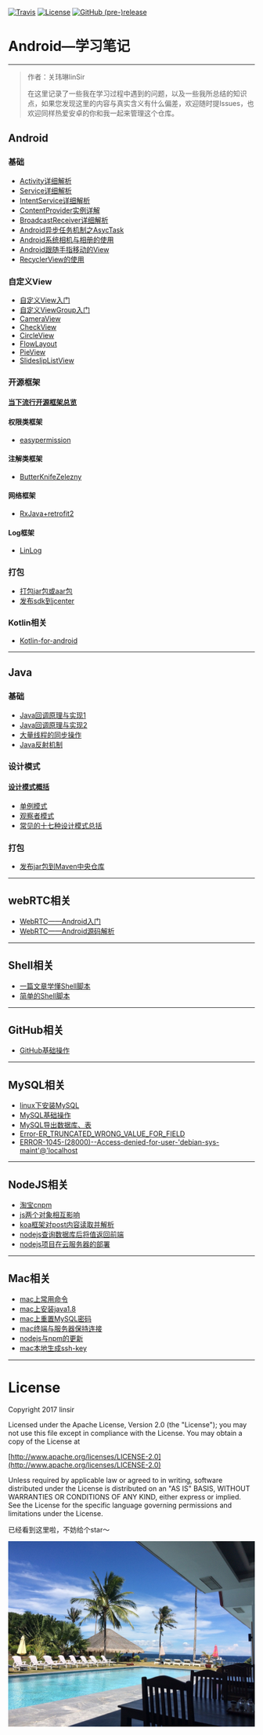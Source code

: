 [![Travis](https://img.shields.io/travis/rust-lang/rust.svg)]() [![License](https://img.shields.io/badge/license-Apache%202-4EB1BA.svg)](https://www.apache.org/licenses/LICENSE-2.0.html) [![GitHub (pre-)release](https://img.shields.io/badge/release-v1.0.3-ff69b4.svg)]()



# Android—学习笔记

----


> 作者：关玮琳linSir
>
> 在这里记录了一些我在学习过程中遇到的问题，以及一些我所总结的知识点，如果您发现这里的内容与真实含义有什么偏差，欢迎随时提Issues，也欢迎同样热爱安卓的你和我一起来管理这个仓库。



## Android

### 基础

- [Activity详细解析](/Android基础/Activity详细解析.md)
- [Service详细解析](/Android基础/Service详细解析.md)
- [IntentService详细解析](/Android基础/IntentService详细解析.md)
- [ContentProvider实例详解](/Android基础/ContentProvider实例详解.md)
- [BroadcastReceiver详细解析](/Android基础/BroadcastReceiver详细解析.md)
- [Android异步任务机制之AsycTask](/Android基础/Android异步任务机制之AsycTask.md)
- [Android系统相机与相册的使用](/Android基础/Android中相机与相册的详细使用.md)
- [Android跟随手指移动的View](/Android基础/Android跟随手指移动的view.md)
- [RecyclerView的使用](/Android基础/RecyclerView的简介.md)


### 自定义View

- [自定义View入门](/Android自定义View/自定义View入门.md)
- [自定义ViewGroup入门](/Android自定义View/自定义ViewGroup入门.md)
- [CameraView](/Android自定义View/自定义View——CameraView.md)
- [CheckView](/Android自定义View/自定义View——CheckView.md)
- [CircleView](/Android自定义View/自定义View——CircleView.md)
- [FlowLayout](/Android自定义View/自定义View——FlowLayout.md)
- [PieView](/Android自定义View/自定义View——PieView.md)
- [SlideslipListView](/Android自定义View/自定义view——sideslipListView.md)


### 开源框架


#### [当下流行开源框架总览](/Android开源框架相关/Android当下最流行的开源框架总结.md)

#### 权限类框架

- [easypermission](/Android开源框架相关/动态申请权限库：easypermissions使用与源码解析.md)

#### 注解类框架

- [ButterKnifeZelezny](/Android开源框架相关/Android黑科技——ButterKnifeZelezny.md)

#### 网络框架

- [RxJava+retrofit2](/Android开源框架相关/RxJava+retrofit2实现安卓中网络操作.md)

#### Log框架

- [LinLog](/Android开源框架相关/一款Android的Log、Toast的库.md)


### 打包

- [打包jar包或aar包](/Android打包相关/Android将library打包成jar文件或aar文件.md)
- [发布sdk到jcenter](/Android打包相关/Android发布sdk到jcenter.md)


### Kotlin相关

- [Kotlin-for-android](/Kotlin相关/Kotlin-for-android.md)


----


## Java

### 基础

- [Java回调原理与实现1](/Java相关/Java回调的原理与实现.md)
- [Java回调原理与实现2](/Java相关/Java利用listener实现回调，即观察者模式.md)
- [大量线程的同步操作](/Java相关/Java利用ExecutorService实现同步执行大量线程.md)
- [Java反射机制](/Java相关/Java注解的编写与Java的反射机制.md)



### 设计模式

#### [设计模式概括](/设计模式相关/设计模式概括.md)

- [单例模式](/设计模式相关/单例模式.md)
- [观察者模式](/设计模式相关/观察者模式.md)
- [常见的十七种设计模式总括](/Java相关/面向对象的六大原则以及常见的十七种设计模式.md)


### 打包

- [发布jar包到Maven中央仓库](/Java相关/发布jar包到Maven中央仓库.md)

----



## webRTC相关

- [WebRTC——Android入门](/webRTC相关/WebRTC——Android入门.md)  
- [WebRTC——Android源码解析](/webRTC相关/WebRTC-Android源码解析.md) 

----

## Shell相关

- [一篇文章学懂Shell脚本](/Shell脚本相关/一篇文章学懂Shell脚本.md)
- [简单的Shell脚本](/Shell脚本相关/简单的Shell脚本.md)


----


## GitHub相关

- [GitHub基础操作](/GitHub相关/GitHub基础操作.md)

----



## MySQL相关

- [linux下安装MySQL](/MySQL相关/云服务器linux下安装MySQL.md)
- [MySQL基础操作](/MySQL相关/mysql基础操作.md)
- [MySQL导出数据库、表](/MySQL相关/Mysql导出数据库、表(有无数据).md)
- [Error-ER_TRUNCATED_WRONG_VALUE_FOR_FIELD](/MySQL相关/Error--ER_TRUNCATED_WRONG_VALUE_FOR_FIELD.md)
- [ERROR-1045-(28000)--Access-denied-for-user-'debian-sys-maint'@'localhost](/MySQL相关/ERROR-1045-(28000)--Access-denied-for-user-'debian-sys-maint'@'localho.md)

----


## NodeJS相关

- [淘宝cnpm](/NodeJS相关/淘宝cnpm.md)
- [js两个对象相互影响](/NodeJS相关/js实现对象，两个对象会相互影响.md)
- [koa框架对post内容读取并解析](/NodeJS相关/koa框架对post内容读取并解析.md)
- [nodejs查询数据库后将值返回前端](/NodeJS相关/nodejs查询数据库后将值返回前端.md)
- [nodejs项目在云服务器的部署](/NodeJS相关/nodejs项目在云服务器的部署.md)




----


## Mac相关

- [mac上常用命令](/mac相关/mac上常用命令.md)
- [mac上安装java1.8](/mac相关/如何在mac上安装java1-8.md)
- [mac上重置MySQL密码](/mac相关/Mac平台重新设置MySQL的root密码.md)
- [mac终端与服务器保持连接](/mac相关/mac终端与服务器保持连接.md)
- [nodejs与npm的更新](/mac相关/nodejs与npm的更新.md)
- [mac本地生成ssh-key](/mac相关/mac本地生成ssh-key.md)

----



# License

Copyright 2017 linsir

Licensed under the Apache License, Version 2.0 (the "License"); you may not use this file except in compliance with the License. You may obtain a copy of the License at

[http://www.apache.org/licenses/LICENSE-2.0](http://www.apache.org/licenses/LICENSE-2.0)

Unless required by applicable law or agreed to in writing, software distributed under the License is distributed on an "AS IS" BASIS, WITHOUT WARRANTIES OR CONDITIONS OF ANY KIND, either express or implied. See the License for the specific language governing permissions and limitations under the License.



已经看到这里啦，不妨给个star～

![](/img/background2.jpg)




